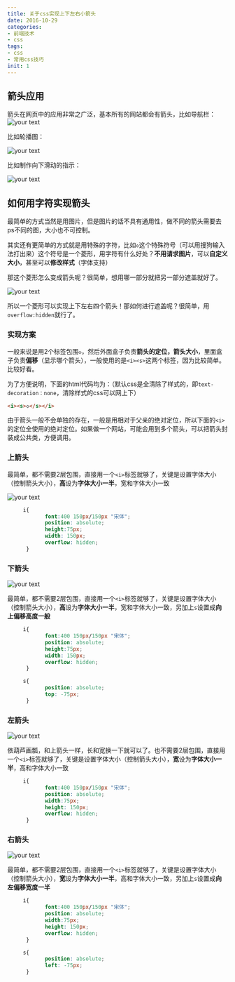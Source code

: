 ```yaml
---
title: 关于css实现上下左右小箭头
date: 2016-10-29
categories: 
- 前端技术
- css
tags: 
- css
- 常用css技巧
init: 1
---
```

## 箭头应用

箭头在网页中的应用非常之广泛，基本所有的网站都会有箭头，比如导航栏：![your text](http://img.hksite.cn/1489468797768)

比如轮播图：

![your text](http://img.hksite.cn/1489468826632)

比如制作向下滑动的指示：

![your text](http://img.hksite.cn/1489468970260)

## 如何用字符实现箭头

最简单的方式当然是用图片，但是图片的话不具有通用性，做不同的箭头需要去ps不同的图，大小也不可控制。

其实还有更简单的方式就是用特殊的字符，比如`◇`这个特殊符号（可以用搜狗输入法打出来）这个符号是一个菱形，用字符有什么好处？**不用请求图片**，可以**自定义大小**，甚至可以**修改样式**（字体支持）



那这个菱形怎么变成箭头呢？很简单，想用哪一部分就把另一部分遮盖就好了。

![your text](http://img.hksite.cn/1489467927858)

所以一个菱形可以实现上下左右四个箭头！那如何进行遮盖呢？很简单，用`overflow:hidden`就行了。

### 实现方案

一般来说是用2个标签包围`◇`，然后外面盒子负责**箭头的定位，箭头大小**，里面盒子负责**偏移**（显示哪个箭头），一般使用的是`<i><s>`这两个标签，因为比较简单。比较好看。

为了方便说明，下面的html代码均为：（默认css是全清除了样式的，即`text-decoration：none`，清除样式的css可以网上下）

```html
<i><s>◇</s></i>
```
由于箭头一般不会单独的存在，一般是用相对于父亲的绝对定位，所以下面的`<i>`的定位全使用的绝对定位。如果做一个网站，可能会用到多个箭头，可以把箭头封装成公共类，方便调用。


### 上箭头

最简单，都不需要2层包围，直接用一个`<i>`标签就够了，关键是设置字体大小（控制箭头大小），**高**设为**字体大小一半**，宽和字体大小一致

![your text](http://img.hksite.cn/1489468129947)

```css
     i{
            font:400 150px/150px "宋体";
            position: absolute;
            height:75px;
            width: 150px;
            overflow: hidden;
      }
```



### 下箭头

![your text](http://img.hksite.cn/1489468363134)



最简单，都不需要2层包围，直接用一个`<i>`标签就够了，关键是设置字体大小（控制箭头大小），**高**设为**字体大小一半**，宽和字体大小一致，另加上`s`设置成**向上偏移高度一般**

```css
     i{
            font:400 150px/150px "宋体";
            position: absolute;
            height:75px;
            width: 150px;
            overflow: hidden;
      }

     s{
            position: absolute;
            top: -75px;
      }
```

### 左箭头

![your text](http://img.hksite.cn/1489468569564)



依葫芦画瓢，和上箭头一样，长和宽换一下就可以了。也不需要2层包围，直接用一个`<i>`标签就够了，关键是设置字体大小（控制箭头大小），**宽**设为**字体大小一半**，高和字体大小一致

```css
     i{
            font:400 150px/150px "宋体";
            position: absolute;
            width:75px;
            height: 150px;
            overflow: hidden;
      }
```

### 右箭头

![your text](http://img.hksite.cn/1489468722747)



最简单，都不需要2层包围，直接用一个`<i>`标签就够了，关键是设置字体大小（控制箭头大小），**宽**设为**字体大小一半**，高和字体大小一致，另加上`s`设置成**向左偏移宽度一半**

```css
     i{
            font:400 150px/150px "宋体";
            position: absolute;
            width:75px;
            height: 150px;
            overflow: hidden;
      }

     s{
            position: absolute;
            left: -75px;
      }
```